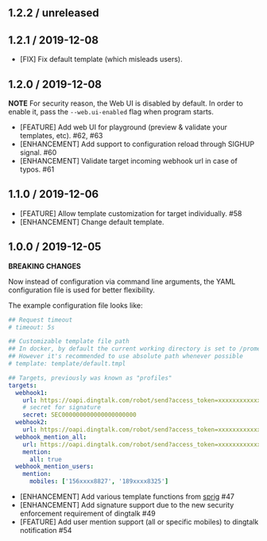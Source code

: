 ## 1.2.2 / unreleased

## 1.2.1 / 2019-12-08

- [FIX] Fix default template (which misleads users).

## 1.2.0 / 2019-12-08

**NOTE** For security reason, the Web UI is disabled by default. In order to enable it, pass the `--web.ui-enabled` flag
when program starts.

- [FEATURE] Add web UI for playground (preview & validate your templates, etc). #62, #63
- [ENHANCEMENT] Add support to configuration reload through SIGHUP signal. #60
- [ENHANCEMENT] Validate target incoming webhook url in case of typos. #61

## 1.1.0 / 2019-12-06

- [FEATURE] Allow template customization for target individually. #58
- [ENHANCEMENT] Change default template.

## 1.0.0 / 2019-12-05

**BREAKING CHANGES**

Now instead of configuration via command line arguments, the YAML configuration file is used for better flexibility.

The example configuration file looks like:

```yaml
## Request timeout
# timeout: 5s

## Customizable template file path
## In docker, by default the current working directory is set to /prometheus-webhook-dingtalk
## However it's recommended to use absolute path whenever possible
# template: template/default.tmpl

## Targets, previously was known as "profiles"
targets:
  webhook1:
    url: https://oapi.dingtalk.com/robot/send?access_token=xxxxxxxxxxxx
    # secret for signature
    secret: SEC000000000000000000000
  webhook2:
    url: https://oapi.dingtalk.com/robot/send?access_token=xxxxxxxxxxxx
  webhook_mention_all:
    url: https://oapi.dingtalk.com/robot/send?access_token=xxxxxxxxxxxx
    mention:
      all: true
  webhook_mention_users:
    mention:
      mobiles: ['156xxxx8827', '189xxxx8325']
```

- [ENHANCEMENT] Add various template functions from [sprig](http://masterminds.github.io/sprig/) #47
- [ENHANCEMENT] Add signature support due to the new security enforcement requirement of dingtalk #49
- [FEATURE] Add user mention support (all or specific mobiles) to dingtalk notification #54
